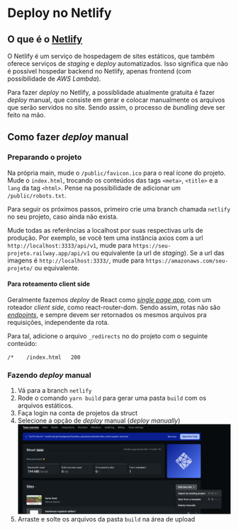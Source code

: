 # Deploy no Netlify

## O que é o [Netlify](https://www.netlify.com/)

O Netlify é um serviço de hospedagem de sites estáticos, que também oferece serviços de _staging_ e _deploy_ automatizados. Isso significa que não é possível hospedar backend no Netlify, apenas frontend (com possibilidade de _AWS Lambda_).

Para fazer _deploy_ no Netlify, a possiblidade atualmente gratuita é fazer _deploy_ manual, que consiste em gerar e colocar manualmente os arquivos que serão servidos no site. Sendo assim, o processo de _bundling_ deve ser feito na mão.

## Como fazer _deploy_ manual

### Preparando o projeto

Na própria main, mude o `/public/favicon.ico` para o real ícone do projeto. Mude o `index.html`, trocando os conteúdos das tags `<meta>`, `<title>` e a `lang` da tag `<html>`. Pense na possibilidade de adicionar um `/public/robots.txt`.


Para seguir os próximos passos, primeiro crie uma branch chamada `netlify` no seu projeto, caso ainda não exista.

Mude todas as referências a localhost por suas respectivas urls de produção. Por exemplo, se você tem uma instância axios com a url `http://localhost:3333/api/v1`, mude para `https://seu-projeto.railway.app/api/v1` ou equivalente (a url de _staging_). Se a url das imagens é `http://localhost:3333/`, mude para `https://amazonaws.com/seu-projeto/` ou equivalente.


#### Para roteamento client side

Geralmente fazemos _deploy_ de React como [_single page app_](https://en.wikipedia.org/wiki/Single-page_application), com um roteador _client side_, como react-router-dom. Sendo assim, rotas não são [_endpoints_](https://www.cloudflare.com/pt-br/learning/security/api/what-is-api-endpoint/), e sempre devem ser retornados os mesmos arquivos pra requisições, independente da rota. 

Para tal, adicione o arquivo `_redirects` no do projeto com o seguinte conteúdo:
```
/*    /index.html   200

```

### Fazendo _deploy_ manual

1. Vá para a branch `netlify`
2. Rode o comando `yarn build` para gerar uma pasta `build` com os arquivos estáticos.
3. Faça login na conta de projetos da struct
4. Selecione a opção de _deploy_ manual (__deploy_ manually_)
![Netlify_deploy](../../../../imagens/Netlify_deploy.png)
5. Arraste e solte os arquivos da pasta `build` na área de upload